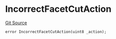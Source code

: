 # IncorrectFacetCutAction
[Git Source](https://github.com/thrackle-io/tron/blob/d3ca0c014d883c12f0128d8139415e7b12c9e982/src/protocol/economic/ruleProcessor/RuleProcessorDiamondLib.sol)


```solidity
error IncorrectFacetCutAction(uint8 _action);
```


